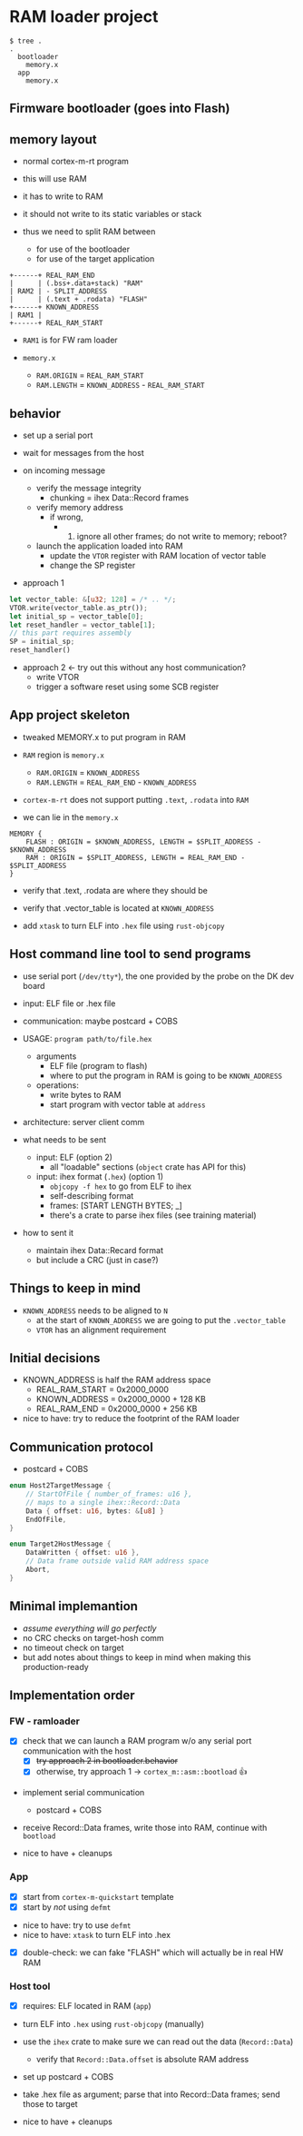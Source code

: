 # RAM loader project

```
$ tree .
.
  bootloader
    memory.x
  app
    memory.x
```

## Firmware bootloader (goes into Flash)

## memory layout

- normal cortex-m-rt program

- this will use RAM
- it has to write to RAM
- it should not write to its static variables or stack
- thus we need to split RAM between
  - for use of the bootloader
  - for use of the target application

``` text
+------+ REAL_RAM_END
|      | (.bss+.data+stack) "RAM"
| RAM2 | - SPLIT_ADDRESS
|      | (.text + .rodata) "FLASH"
+------+ KNOWN_ADDRESS
| RAM1 |
+------+ REAL_RAM_START
```

- `RAM1` is for FW ram loader

- `memory.x`
  - `RAM.ORIGIN` = `REAL_RAM_START`
  - `RAM.LENGTH` = `KNOWN_ADDRESS` - `REAL_RAM_START`

## behavior

- set up a serial port
- wait for messages from the host
- on incoming message
  - verify the message integrity
    - chunking = ihex Data::Record frames
  - verify memory address
    - if wrong,
      - 1. ignore all other frames; do not write to memory; reboot? 
  - launch the application loaded into RAM
    - update the `VTOR` register with RAM location of vector table
    - change the SP register

- approach 1
``` rust
let vector_table: &[u32; 128] = /* .. */;
VTOR.write(vector_table.as_ptr());
let initial_sp = vector_table[0];
let reset_handler = vector_table[1];
// this part requires assembly 
SP = initial_sp;
reset_handler()
```

- approach 2 <- try out this without any host communication?
  - write VTOR
  - trigger a software reset using some SCB register

## App project skeleton 

- tweaked MEMORY.x to put program in RAM

- `RAM` region is `memory.x`
  - `RAM.ORIGIN` = `KNOWN_ADDRESS`
  - `RAM.LENGTH` = `REAL_RAM_END` - `KNOWN_ADDRESS`

- `cortex-m-rt` does not support putting `.text`, `.rodata` into `RAM`

- we can lie in the `memory.x`

``` text
MEMORY {
    FLASH : ORIGIN = $KNOWN_ADDRESS, LENGTH = $SPLIT_ADDRESS - $KNOWN_ADDRESS
    RAM : ORIGIN = $SPLIT_ADDRESS, LENGTH = REAL_RAM_END - $SPLIT_ADDRESS
}
```

- verify that .text, .rodata are where they should be
- verify that .vector_table is located at `KNOWN_ADDRESS`

- add `xtask` to turn ELF into `.hex` file using `rust-objcopy`

## Host command line tool to send programs

- use serial port (`/dev/tty*`), the one provided by the probe on the DK dev board
- input: ELF file or .hex file
- communication: maybe postcard + COBS
- USAGE: `program path/to/file.hex`
  - arguments
    - ELF file (program to flash)
    - where to put the program in RAM is going to be `KNOWN_ADDRESS`
  - operations:
    - write bytes to RAM
    - start program with vector table at `address`
- architecture: server client comm

- what needs to be sent 
  - input: ELF (option 2)
    - all "loadable" sections (`object` crate has API for this)
  - input: ihex format (`.hex`) (option 1)
    - `objcopy -f hex` to go from ELF to ihex
    - self-describing format
    - frames: [START LENGTH BYTES; _]
    - there's a crate to parse ihex files (see training material)

- how to sent it
  - maintain ihex Data::Recard format
  - but include a CRC (just in case?)

## Things to keep in mind

- `KNOWN_ADDRESS` needs to be aligned to `N`
  - at the start of `KNOWN_ADDRESS` we are going to put the `.vector_table`
  - `VTOR` has an alignment requirement

## Initial decisions

- KNOWN_ADDRESS is half the RAM address space
  - REAL_RAM_START = 0x2000_0000
  - KNOWN_ADDRESS = 0x2000_0000 + 128 KB
  - REAL_RAM_END = 0x2000_0000 + 256 KB
- nice to have: try to reduce the footprint of the RAM loader

## Communication protocol

- postcard + COBS 

``` rust
enum Host2TargetMessage {
    // StartOfFile { number_of_frames: u16 },
    // maps to a single ihex::Record::Data
    Data { offset: u16, bytes: &[u8] }
    EndOfFile,
}

enum Target2HostMessage {
    DataWritten { offset: u16 },
    // Data frame outside valid RAM address space
    Abort,
}
```

## Minimal implemantion

- *assume everything will go perfectly*
- no CRC checks on target-hosh comm
- no timeout check on target
- but add notes about things to keep in mind when making this production-ready

## Implementation order

### FW - ramloader

- [x] check that we can launch a RAM program w/o any serial port communication with the host
  - [x] ~~try approach 2 in bootloader.behavior~~
  - [x] otherwise, try approach 1 -> `cortex_m::asm::bootload` :thumbsup:

- implement serial communication
  - postcard + COBS
- receive Record::Data frames, write those into RAM, continue with `bootload`

- nice to have + cleanups

### App

- [x] start from `cortex-m-quickstart` template
- [x] start by *not* using `defmt`
- nice to have: try to use `defmt`
- nice to have: `xtask` to turn ELF into .hex
- [x] double-check: we can fake "FLASH" which will actually be in real HW RAM 

### Host tool

- [x] requires: ELF located in RAM (`app`)
- turn ELF into `.hex` using `rust-objcopy` (manually)
- use the `ihex` crate to make sure we can read out the data (`Record::Data`)
  - verify that `Record::Data.offset` is absolute RAM address

- set up postcard + COBS
- take .hex file as argument; parse that into Record::Data frames; send those to target

- nice to have + cleanups